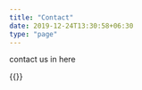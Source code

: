 ```yaml
---
title: "Contact"
date: 2019-12-24T13:30:58+06:30
type: "page"
---
```

contact us in here

{{<form-contact action = "https://formspree.io/nirankhanal@gmail.com">}}
